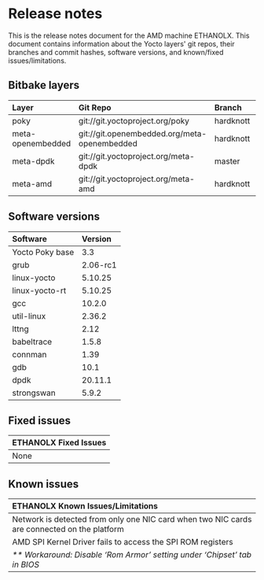 # Release notes

This is the release notes document for the AMD machine ETHANOLX. This document
contains information about the Yocto layers' git repos, their branches
and commit hashes, software versions, and known/fixed issues/limitations.

## Bitbake layers
| Layer             | Git Repo                                     | Branch    | Commit Hash/Tag                          |
|:------------------|:---------------------------------------------|:----------|:-----------------------------------------|
| poky              | git://git.yoctoproject.org/poky              | hardknott | tags/yocto-3.3                           |
| meta-openembedded | git://git.openembedded.org/meta-openembedded | hardknott | cf5bd6a8308108b4313a1e45ce8aa87e73125bf9 |
| meta-dpdk         | git://git.yoctoproject.org/meta-dpdk         | master    | c011004a49ffb1304f376f0fdc65066913102d5f |
| meta-amd          | git://git.yoctoproject.org/meta-amd          | hardknott | tags/hardknott-ethanolx-ga-202107                                     |

## Software versions
| Software        | Version  |
|:----------------|:---------|
| Yocto Poky base | 3.3      |
| grub            | 2.06-rc1 |
| linux-yocto     | 5.10.25  |
| linux-yocto-rt  | 5.10.25  |
| gcc             | 10.2.0   |
| util-linux      | 2.36.2   |
| lttng           | 2.12     |
| babeltrace      | 1.5.8    |
| connman         | 1.39     |
| gdb             | 10.1     |
| dpdk            | 20.11.1  |
| strongswan      | 5.9.2    |

## Fixed issues
| __ETHANOLX Fixed Issues__ |
|:--------------------------|
| None                      |

## Known issues
| __ETHANOLX Known Issues/Limitations__                                                       |
|:--------------------------------------------------------------------------------------------|
| Network is detected from only one NIC card when two NIC cards are connected on the platform |
| AMD SPI Kernel Driver fails to access the SPI ROM registers                                 |
| _** Workaround: Disable ‘Rom Armor’ setting under ‘Chipset’ tab in BIOS_                    |
